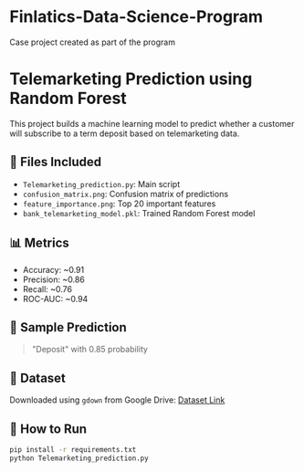 # Finlatics-Data-Science-Program
Case project created as part of the program



# Telemarketing Prediction using Random Forest

This project builds a machine learning model to predict whether a customer will subscribe to a term deposit based on telemarketing data.

## 📁 Files Included
- `Telemarketing_prediction.py`: Main script
- `confusion_matrix.png`: Confusion matrix of predictions
- `feature_importance.png`: Top 20 important features
- `bank_telemarketing_model.pkl`: Trained Random Forest model

## 📊 Metrics
- Accuracy: ~0.91
- Precision: ~0.86
- Recall: ~0.76
- ROC-AUC: ~0.94

## 🔮 Sample Prediction
> "Deposit" with 0.85 probability

## 📌 Dataset
Downloaded using `gdown` from Google Drive: [Dataset Link](https://drive.google.com/uc?id=1luWiMorf4NjS-0NU5uW-HWECUS_nYDjr)

## 🚀 How to Run
```bash
pip install -r requirements.txt
python Telemarketing_prediction.py
